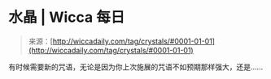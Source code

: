 <!--yml

category: 未分类

date: 2024-06-12 18:24:33

-->

# 水晶 | Wicca 每日

> 来源：[http://wiccadaily.com/tag/crystals/#0001-01-01](http://wiccadaily.com/tag/crystals/#0001-01-01)

有时候需要新的咒语，无论是因为你上次施展的咒语不如预期那样强大，还是……
